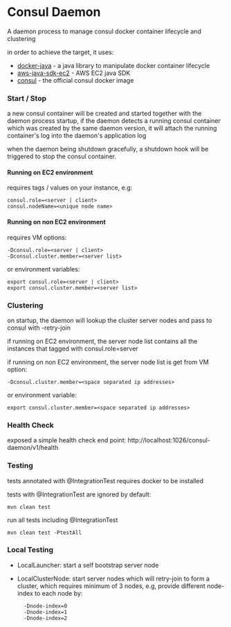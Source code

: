 # Consul Daemon

A daemon process to manage consul docker container lifecycle and clustering

in order to achieve the target, it uses:
- [docker-java](https://github.com/docker-java/docker-java) - a java library to manipulate docker container lifecycle
- [aws-java-sdk-ec2](https://github.com/aws/aws-sdk-java) - AWS EC2 java SDK
- [consul](https://hub.docker.com/_/consul/) - the official consul docker image


### Start / Stop
a new consul container will be created and started together with the daemon process startup, if the daemon detects a running consul container which was created by the same daemon version, it will attach the running container's log into the daemon's application log

when the daemon being shutdown gracefully, a shutdown hook will be triggered to stop the consul container.

#### Running on EC2 environment
requires tags / values on your instance, e.g:

    consul.role=<server | client>
    consul.nodeName=<unique node name>

#### Running on non EC2 environment
requires VM options:

    -Dconsul.role=<server | client>
    -Dconsul.cluster.member=<server list>

or environment variables:

    export consul.role=<server | client>
    export consul.cluster.member=<server list>



### Clustering
on startup, the daemon will lookup the cluster server nodes and pass to consul with -retry-join

if running on EC2 environment, the server node list contains all the instances that tagged with consul.role=server

if running on non EC2 environment, the server node list is get from VM option:

    -Dconsul.cluster.member=<space separated ip addresses>

or environment variable:

    export consul.cluster.member=<space separated ip addresses>


### Health Check
exposed a simple health check end point:
http://localhost:1026/consul-daemon/v1/health

### Testing

tests annotated with @IntegrationTest requires docker to be installed

tests with @IntegrationTest are ignored by default:

    mvn clean test

run all tests including @IntegrationTest

    mvn clean test -PtestAll

### Local Testing
- LocalLauncher: start a self bootstrap server node
- LocalClusterNode: start server nodes which will retry-join to form a cluster, which requires minimum of 3 nodes, e.g, provide different node-index to each node by:

        -Dnode-index=0
        -Dnode-index=1
        -Dnode-index=2